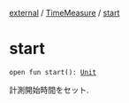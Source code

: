 [external](../index.md) / [TimeMeasure](index.md) / [start](./start.md)

# start

`open fun start(): `[`Unit`](https://kotlinlang.org/api/latest/jvm/stdlib/kotlin/-unit/index.html)

計測開始時間をセット.

